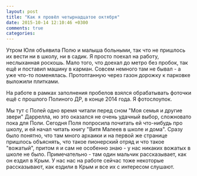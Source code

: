 ```yaml
---
layout: post
title: "Как я провёл четырнадцатое октября"
date: 2015-10-14 12:10:46 +0300
comments: true
categories: 
---
```

Утром Юля объявила Полю и малыша больными, так что не пришлось их вести ни в школу, ни в садик. Я просто поехал на работу, неслыханная роскошь. Мало того, что доехал до метро без пробок, так ещё и поставил машину в карман. Совсем немного там не бывал - а уже что-то поменялась. Протоптанную через газон дорожку к парковке выложили плитками.

На работе в рамках заполнения пробелов взялся обрабатывать фоточки ещё с прошлого Полиного ДР, в конце 2014 года. Я фотослоупок.

Мы тут с Полей одно время читали перед сном "Моя семья и другие звери" Даррелла, но это оказался не очень удачный выбор, сложновато пока для Поли. Сегодня Поля попросила почитать ей что-нибудь про школу, и ей начал читать книгу "Витя Малеев в школе и дома". Сразу было понятно, что там много архаики и на первой же странице пришлось объяснять, что такое пионерский отряд и что такое "вожатый", притом я и сам не особенно знаю - у нас никаких вожатых в школе не было. Примечательно - там один мальчик рассказывает, как он ездил в Крым. У нас нас на работе сейчас тоже некоторые рассказывают, как ездили в Крым и все их с интересом слушают.